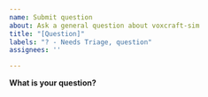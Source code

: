 ```yaml
---
name: Submit question
about: Ask a general question about voxcraft-sim
title: "[Question]"
labels: "? - Needs Triage, question"
assignees: ''

---
```


**What is your question?**